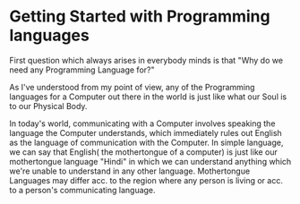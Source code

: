 # Getting Started with Programming languages

First question which always arises in everybody minds is that "Why do we need any Programming Language for?"

As I've understood from my point of view, any of the Programming languages for a Computer out there in the world is just like what our Soul is to our Physical Body.

In today's world, communicating with a Computer involves speaking the language the Computer understands, which immediately rules out English as the language of communication with the Computer. In simple language, we can say that English( the mothertongue of a computer) is just like our mothertongue language "Hindi" in which we can understand anything which we're unable to understand in any other language. Mothertongue Languages may differ acc. to the region where any person is living or acc. to a person's communicating language.
